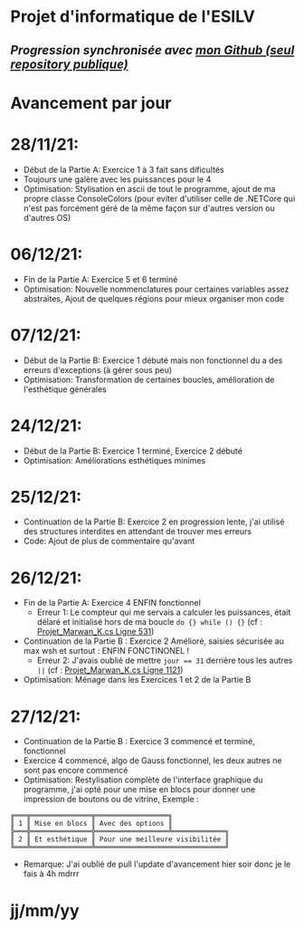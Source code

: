 # **Projet d'informatique de l'ESILV** 
## *Progression synchronisée avec [mon Github (seul repository publique)](https://github.com/marwank270/projet_csharp/)*


# Avancement par jour
# 28/11/21:
  - Début de la Partie A: Exercice 1 à 3 fait sans dificultés
  - Toujours une galère avec les puissances pour le 4
  - Optimisation: Stylisation en ascii de tout le programme, ajout de ma propre classe ConsoleColors (pour eviter d'utiliser celle de .NETCore qui n'est pas forcément géré de la même façon sur d'autres version ou d'autres OS)

# 06/12/21:
  - Fin de la Partie A: Exercice 5 et 6 terminé
  - Optimisation: Nouvelle nommenclatures pour certaines variables assez abstraites, Ajout de quelques régions pour mieux organiser mon code

# 07/12/21:
  - Début de la Partie B: Exercice 1 débuté mais non fonctionnel du a des erreurs d'exceptions (à gérer sous peu)
  - Optimisation: Transformation de certaines boucles, amélioration de l'esthétique générales

# 24/12/21:
  - Début de la Partie B: Exercice 1 terminé, Exercice 2 débuté
  - Optimisation: Améliorations esthétiques minimes

# 25/12/21:
  - Continuation de la Partie B: Exercice 2 en progression lente, j'ai utilisé des structures interdites en attendant de trouver mes erreurs
  - Code: Ajout de plus de commentaire qu'avant

# 26/12/21:
  - Fin de la Partie A: Exercice 4 ENFIN fonctionnel
    - Erreur 1: Le compteur qui me servais a calculer les puissances, était délaré et initialisé hors de ma boucle `do {} while () {}`
  	  (cf : [Projet_Marwan_K.cs Ligne 531](https://github.com/marwank270/projet_csharp/blob/0657f5b9d103cdca473e9c0b1dd5bdfb9507cef1/Projet_Marwan_K.cs#L531))
  - Continuation de la Partie B : Exercice 2 Amélioré, saisies sécurisée au max wsh et surtout : ENFIN FONCTINONEL !
  	- Erreur 2: J'avais oublié de mettre `jour == 31` derrière tous les autres `||`
  	  (cf : [Projet_Marwan_K.cs Ligne 1121](https://github.com/marwank270/projet_csharp/blob/0657f5b9d103cdca473e9c0b1dd5bdfb9507cef1/Projet_Marwan_K.cs#L1121))
  - Optimisation: Ménage dans les Exercices 1 et 2 de la Partie B

# 27/12/21:
  - Continuation de la Partie B : Exercice 3 commencé et terminé, fonctionnel
  - Exercice 4 commencé, algo de Gauss fonctionnel, les deux autres ne sont pas encore commencé
  - Optimisation: Restylisation complète de l'interface graphique du programme, j'ai opté pour une mise en blocs pour donner une impression de boutons ou de vitrine, Exemple :
  ```
  ╔═══╦═══════════════╦══════════════════╗
  ║ 1 ║ Mise en blocs ║ Avec des options ║
  ╠═══╬═══════════════╬══════════════════╩═════════════╗
  ║ 2 ║ Et esthétique ║ Pour une meilleure visibilitée ║
  ╚═══╩═══════════════╩════════════════════════════════╝
  ```
  - Remarque: J'ai oublié de pull l'update d'avancement hier soir donc je le fais à 4h mdrrr

# jj/mm/yy
  
